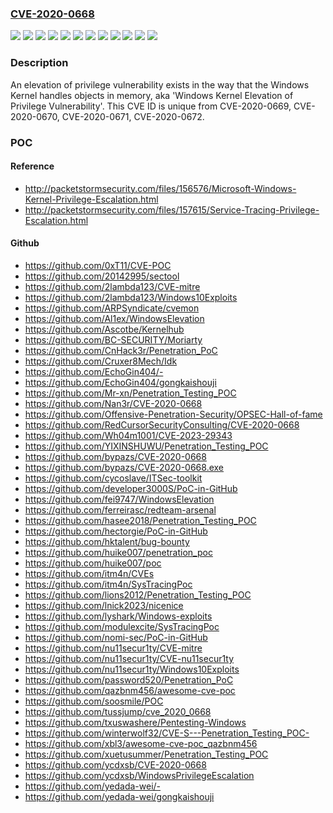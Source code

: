 ### [CVE-2020-0668](https://cve.mitre.org/cgi-bin/cvename.cgi?name=CVE-2020-0668)
![](https://img.shields.io/static/v1?label=Product&message=Windows%2010%20Version%201903%20for%2032-bit%20Systems&color=blue)
![](https://img.shields.io/static/v1?label=Product&message=Windows%2010%20Version%201903%20for%20ARM64-based%20Systems&color=blue)
![](https://img.shields.io/static/v1?label=Product&message=Windows%2010%20Version%201903%20for%20x64-based%20Systems&color=blue)
![](https://img.shields.io/static/v1?label=Product&message=Windows%2010%20Version%201909%20for%2032-bit%20Systems&color=blue)
![](https://img.shields.io/static/v1?label=Product&message=Windows%2010%20Version%201909%20for%20ARM64-based%20Systems&color=blue)
![](https://img.shields.io/static/v1?label=Product&message=Windows%2010%20Version%201909%20for%20x64-based%20Systems&color=blue)
![](https://img.shields.io/static/v1?label=Product&message=Windows%20Server%2C%20version%201903%20(Server%20Core%20installation)&color=blue)
![](https://img.shields.io/static/v1?label=Product&message=Windows%20Server%2C%20version%201909%20(Server%20Core%20installation)&color=blue)
![](https://img.shields.io/static/v1?label=Product&message=Windows%20Server&color=blue)
![](https://img.shields.io/static/v1?label=Product&message=Windows&color=blue)
![](https://img.shields.io/static/v1?label=Version&message=n%2Fa&color=blue)
![](https://img.shields.io/static/v1?label=Vulnerability&message=Elevation%20of%20Privilege&color=brighgreen)

### Description

An elevation of privilege vulnerability exists in the way that the Windows Kernel handles objects in memory, aka 'Windows Kernel Elevation of Privilege Vulnerability'. This CVE ID is unique from CVE-2020-0669, CVE-2020-0670, CVE-2020-0671, CVE-2020-0672.

### POC

#### Reference
- http://packetstormsecurity.com/files/156576/Microsoft-Windows-Kernel-Privilege-Escalation.html
- http://packetstormsecurity.com/files/157615/Service-Tracing-Privilege-Escalation.html

#### Github
- https://github.com/0xT11/CVE-POC
- https://github.com/20142995/sectool
- https://github.com/2lambda123/CVE-mitre
- https://github.com/2lambda123/Windows10Exploits
- https://github.com/ARPSyndicate/cvemon
- https://github.com/Al1ex/WindowsElevation
- https://github.com/Ascotbe/Kernelhub
- https://github.com/BC-SECURITY/Moriarty
- https://github.com/CnHack3r/Penetration_PoC
- https://github.com/Cruxer8Mech/Idk
- https://github.com/EchoGin404/-
- https://github.com/EchoGin404/gongkaishouji
- https://github.com/Mr-xn/Penetration_Testing_POC
- https://github.com/Nan3r/CVE-2020-0668
- https://github.com/Offensive-Penetration-Security/OPSEC-Hall-of-fame
- https://github.com/RedCursorSecurityConsulting/CVE-2020-0668
- https://github.com/Wh04m1001/CVE-2023-29343
- https://github.com/YIXINSHUWU/Penetration_Testing_POC
- https://github.com/bypazs/CVE-2020-0668
- https://github.com/bypazs/CVE-2020-0668.exe
- https://github.com/cycoslave/ITSec-toolkit
- https://github.com/developer3000S/PoC-in-GitHub
- https://github.com/fei9747/WindowsElevation
- https://github.com/ferreirasc/redteam-arsenal
- https://github.com/hasee2018/Penetration_Testing_POC
- https://github.com/hectorgie/PoC-in-GitHub
- https://github.com/hktalent/bug-bounty
- https://github.com/huike007/penetration_poc
- https://github.com/huike007/poc
- https://github.com/itm4n/CVEs
- https://github.com/itm4n/SysTracingPoc
- https://github.com/lions2012/Penetration_Testing_POC
- https://github.com/lnick2023/nicenice
- https://github.com/lyshark/Windows-exploits
- https://github.com/modulexcite/SysTracingPoc
- https://github.com/nomi-sec/PoC-in-GitHub
- https://github.com/nu11secur1ty/CVE-mitre
- https://github.com/nu11secur1ty/CVE-nu11secur1ty
- https://github.com/nu11secur1ty/Windows10Exploits
- https://github.com/password520/Penetration_PoC
- https://github.com/qazbnm456/awesome-cve-poc
- https://github.com/soosmile/POC
- https://github.com/tussjump/cve_2020_0668
- https://github.com/txuswashere/Pentesting-Windows
- https://github.com/winterwolf32/CVE-S---Penetration_Testing_POC-
- https://github.com/xbl3/awesome-cve-poc_qazbnm456
- https://github.com/xuetusummer/Penetration_Testing_POC
- https://github.com/ycdxsb/CVE-2020-0668
- https://github.com/ycdxsb/WindowsPrivilegeEscalation
- https://github.com/yedada-wei/-
- https://github.com/yedada-wei/gongkaishouji

